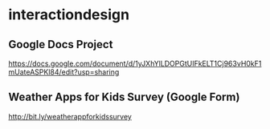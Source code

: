 # interactiondesign

## Google Docs Project
https://docs.google.com/document/d/1yJXhYlLDOPGtUIFkELT1Cj963vH0kF1mUateASPKl84/edit?usp=sharing

## Weather Apps for Kids Survey (Google Form)
http://bit.ly/weatherappforkidssurvey
